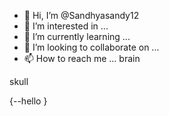 - 👋 Hi, I’m @Sandhyasandy12
- 👀 I’m interested in ...
- 🌱 I’m currently learning ...
- 💞️ I’m looking to collaborate on ...
- 📫 How to reach me ...
brain 

skull
<!---
Sandhyasandy12/Sandhyasandy12 is a ✨ special ✨ repository because its `README.md` (this file) appears on your GitHub profile.
You can click the Preview link to take a look at your changes.
[p--->
{--hello
} 

